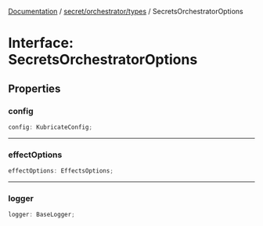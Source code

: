 [Documentation](../../../../index.md) / [secret/orchestrator/types](../index.md) / SecretsOrchestratorOptions

# Interface: SecretsOrchestratorOptions

## Properties

### config

```ts
config: KubricateConfig;
```

***

### effectOptions

```ts
effectOptions: EffectsOptions;
```

***

### logger

```ts
logger: BaseLogger;
```
